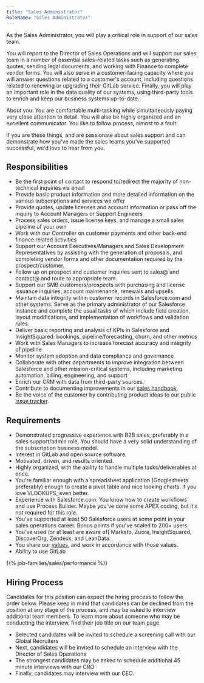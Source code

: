 ```yaml
---
title: "Sales Administrator"
RoleName: "Sales Administrator"
---
```


As the Sales Administrator, you will play a critical role in support of our sales team.

You will report to the Director of Sales Operations and will support our sales team in a number of essential sales-related tasks such as generating quotes, sending legal documents, and working with Finance to complete vendor forms. You will also serve in a customer-facing capacity where you will answer questions related to a customer's account, including questions related to renewing or upgrading their GitLab service. Finally, you will play an important role in the data quality of our systems, using third-party tools to enrich and keep our business systems up-to-date.

About you: You are comfortable multi-tasking while simultaneously paying very close attention to detail. You will also be highly organized and an excellent communicator. You like to follow process, almost to a fault.

If you are these things, and are passionate about sales support and can demonstrate how you've made the sales teams you've supported successful, we'd love to hear from you.

## Responsibilities

- Be the first point of contact to respond to/redirect the majority of non-technical inquiries via email
- Provide basic product information and more detailed information on the various subscriptions and services we offer
- Provide quotes, update licenses and account information or pass off the inquiry to Account Managers or Support Engineers
- Process sales orders, issue license keys, and manage a small sales pipeline of your own
- Work with our Controller on customer payments and other back-end finance related activities
- Support our Account Executives/Managers and Sales Development Representatives by assisting with the generation of proposals, and completing vendor forms and other documentation required by the prospect/customer.
- Follow up on prospect and customer inquiries sent to sales@ and contact@ and route to appropriate team.
- Support our SMB customers/prospects with purchasing and license issuance inquiries, account maintenance, renewals and upsells.
- Maintain data integrity within customer records in Salesforce.com and other systems. Serve as the primary administrator of our Salesforce instance and complete the usual tasks of which include field creation, layout modifications, and implementation of workflows and validation rules.
- Deliver basic reporting and analysis of KPIs in Salesforce and InsightSquared: bookings, pipeline/forecasting, churn, and other metrics
- Work with Sales Managers to increase forecast accuracy and integrity of pipeline
- Monitor system adoption and data compliance and governance
- Collaborate with other departments to improve integration between Salesforce and other mission-critical systems, including marketing automation, billing, engineering, and support
- Enrich our CRM with data from third-party sources.
- Contribute to documenting improvements in our [sales handbook](/handbook/sales/).
- Be the voice of the customer by contributing product ideas to our public [issue tracker](https://gitlab.com/gitlab-org/gitlab-ee/issues).

## Requirements

- Demonstrated progressive experience with B2B sales, preferably in a sales support/admin role. You should have a very solid understanding of the subscription business model.
- Interest in GitLab and open source software.
- Motivated, driven, and results oriented.
- Highly organized, with the ability to handle multiple tasks/deliverables at once.
- You're familiar enough with a spreadsheet application (Googlesheets preferably) enough to create a pivot table and nice looking charts. If you love VLOOKUPS, even better.
- Experience with Salesforce.com. You know how to create workflows and use Process Builder. Maybe you've done some APEX coding, but it's not required for this role.
- You've supported at least 50 Salesforce users at some point in your sales operations career. Bonus points if you've scaled to 200+ users.
- You've used (or at least are aware of) Marketo, Zuora, InsightSquared, DiscoverOrg, Zendesk, and LeanData.
- You share our [values](https://about.gitlab.com/handbook/#values), and work in accordance with those values.
- Ability to use GitLab

{{% job-families/sales/performance %}}

## Hiring Process

Candidates for this position can expect the hiring process to follow the order below. Please keep in mind that candidates can be declined from the position at any stage of the process, and may be asked to interview additional team members. To learn more about someone who may be conducting the interview, find their job title on our team page.

- Selected candidates will be invited to schedule a screening call with our Global Recruiters
- Next, candidates will be invited to schedule an interview with the Director of Sales Operations
- The strongest candidates may be asked to schedule additional 45 minute interviews with our CRO
- Finally, candidates may interview with our CEO.
